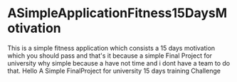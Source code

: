 # ASimpleApplicationFitness15DaysMotivation
This is a simple fitness application which consists a 15 days motivation which you should pass and that's it because a simple Final Project for university why simple because a have not time and i dont have a team to do that.
Hello A Simple FinalProject for university 15 days training Challenge
